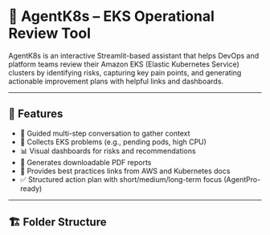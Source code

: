 # 🤖 AgentK8s – EKS Operational Review Tool

AgentK8s is an interactive Streamlit-based assistant that helps DevOps and platform teams review their Amazon EKS (Elastic Kubernetes Service) clusters by identifying risks, capturing key pain points, and generating actionable improvement plans with helpful links and dashboards.

---

## 🚀 Features

- 🧠 Guided multi-step conversation to gather context
- 🧩 Collects EKS problems (e.g., pending pods, high CPU)
- 📊 Visual dashboards for risks and recommendations
- 📄 Generates downloadable PDF reports
- 🔗 Provides best practices links from AWS and Kubernetes docs
- ✅ Structured action plan with short/medium/long-term focus (AgentPro-ready)

---

## 🏗️ Folder Structure

